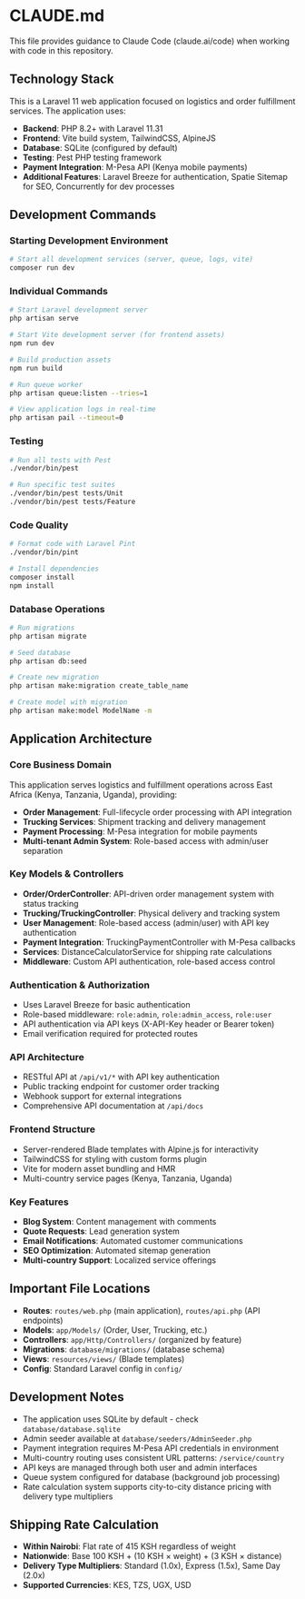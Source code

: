 # CLAUDE.md

This file provides guidance to Claude Code (claude.ai/code) when working with code in this repository.

## Technology Stack

This is a Laravel 11 web application focused on logistics and order fulfillment services. The application uses:

- **Backend**: PHP 8.2+ with Laravel 11.31
- **Frontend**: Vite build system, TailwindCSS, AlpineJS
- **Database**: SQLite (configured by default)
- **Testing**: Pest PHP testing framework
- **Payment Integration**: M-Pesa API (Kenya mobile payments)
- **Additional Features**: Laravel Breeze for authentication, Spatie Sitemap for SEO, Concurrently for dev processes

## Development Commands

### Starting Development Environment
```bash
# Start all development services (server, queue, logs, vite)
composer run dev
```

### Individual Commands
```bash
# Start Laravel development server
php artisan serve

# Start Vite development server (for frontend assets)
npm run dev

# Build production assets
npm run build

# Run queue worker
php artisan queue:listen --tries=1

# View application logs in real-time
php artisan pail --timeout=0
```

### Testing
```bash
# Run all tests with Pest
./vendor/bin/pest

# Run specific test suites
./vendor/bin/pest tests/Unit
./vendor/bin/pest tests/Feature
```

### Code Quality
```bash
# Format code with Laravel Pint
./vendor/bin/pint

# Install dependencies
composer install
npm install
```

### Database Operations
```bash
# Run migrations
php artisan migrate

# Seed database
php artisan db:seed

# Create new migration
php artisan make:migration create_table_name

# Create model with migration
php artisan make:model ModelName -m
```

## Application Architecture

### Core Business Domain
This application serves logistics and fulfillment operations across East Africa (Kenya, Tanzania, Uganda), providing:

- **Order Management**: Full-lifecycle order processing with API integration
- **Trucking Services**: Shipment tracking and delivery management
- **Payment Processing**: M-Pesa integration for mobile payments
- **Multi-tenant Admin System**: Role-based access with admin/user separation

### Key Models & Controllers
- **Order/OrderController**: API-driven order management system with status tracking
- **Trucking/TruckingController**: Physical delivery and tracking system
- **User Management**: Role-based access (admin/user) with API key authentication
- **Payment Integration**: TruckingPaymentController with M-Pesa callbacks
- **Services**: DistanceCalculatorService for shipping rate calculations
- **Middleware**: Custom API authentication, role-based access control

### Authentication & Authorization
- Uses Laravel Breeze for basic authentication
- Role-based middleware: `role:admin`, `role:admin_access`, `role:user`
- API authentication via API keys (X-API-Key header or Bearer token)
- Email verification required for protected routes

### API Architecture
- RESTful API at `/api/v1/*` with API key authentication
- Public tracking endpoint for customer order tracking
- Webhook support for external integrations
- Comprehensive API documentation at `/api/docs`

### Frontend Structure
- Server-rendered Blade templates with Alpine.js for interactivity
- TailwindCSS for styling with custom forms plugin
- Vite for modern asset bundling and HMR
- Multi-country service pages (Kenya, Tanzania, Uganda)

### Key Features
- **Blog System**: Content management with comments
- **Quote Requests**: Lead generation system
- **Email Notifications**: Automated customer communications
- **SEO Optimization**: Automated sitemap generation
- **Multi-country Support**: Localized service offerings

## Important File Locations

- **Routes**: `routes/web.php` (main application), `routes/api.php` (API endpoints)
- **Models**: `app/Models/` (Order, User, Trucking, etc.)
- **Controllers**: `app/Http/Controllers/` (organized by feature)
- **Migrations**: `database/migrations/` (database schema)
- **Views**: `resources/views/` (Blade templates)
- **Config**: Standard Laravel config in `config/`

## Development Notes

- The application uses SQLite by default - check `database/database.sqlite`
- Admin seeder available at `database/seeders/AdminSeeder.php`
- Payment integration requires M-Pesa API credentials in environment
- Multi-country routing uses consistent URL patterns: `/service/country`
- API keys are managed through both user and admin interfaces
- Queue system configured for database (background job processing)
- Rate calculation system supports city-to-city distance pricing with delivery type multipliers

## Shipping Rate Calculation
- **Within Nairobi**: Flat rate of 415 KSH regardless of weight
- **Nationwide**: Base 100 KSH + (10 KSH × weight) + (3 KSH × distance)
- **Delivery Type Multipliers**: Standard (1.0x), Express (1.5x), Same Day (2.0x)
- **Supported Currencies**: KES, TZS, UGX, USD